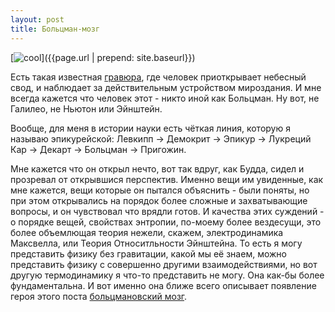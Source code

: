 ```yaml
---
layout: post
title: Больцман-мозг
---
```

[![cool](https://upload.wikimedia.org/wikipedia/commons/0/06/Universum.jpg)]({{page.url | prepend: site.baseurl}})

Есть такая известная [гравюра](https://ru.wikipedia.org/wiki/Гравюра_Фламмариона), где человек приоткрывает небесный свод, и наблюдает за действительным устройством мироздания. И мне всегда кажется что человек этот - никто иной как Больцман. Ну вот, не Галилео, не Ньютон или Эйнштейн.

 Вообще, для меня в истории науки есть чёткая линия, которую я называю эпикурейской: Левкипп → Демокрит → Эпикур → Лукреций Кар → Декарт → Больцман → Пригожин.

 Мне кажется что он открыл нечто, вот так вдруг, как Будда, сидел и прозревал от открывшися перспектив. Именно вещи им увиденные, как мне кажется, вещи которые он пытался объяснить - были поняты, но при этом открывались на порядок более сложные и захватывающие вопросы, и он чувствовал что врядли готов. И качества этих суждений - о порядке вещей, свойствах энтропии, по-моему более вездесущи, это более объемлющая теория нежели, скажем, электродинамика Максвелла, или Теория Относитльности Эйнштейна. То есть я могу представить физику без гравитации, какой мы её знаем, можно представить физику с совершенно другими взаимодействиями, но вот другую термодинамику я что-то представить не могу. Она как-бы более фундаментальна.
И вот именно она ближе всего описывает появление героя этого поста [больцмановский мозг](https://ru.wikipedia.org/wiki/Больцмановский_мозг).

